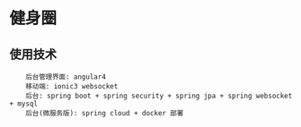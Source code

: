 # 健身圈
## 使用技术
        后台管理界面: angular4
        移动端: ionic3 websocket 
        后台: spring boot + spring security + spring jpa + spring websocket + mysql
        后台(微服务版): spring cloud + docker 部署 
